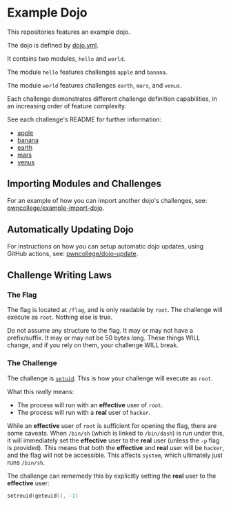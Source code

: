 # Example Dojo

This repositories features an example dojo.

The dojo is defined by [dojo.yml](./dojo.yml).

It contains two modules, `hello` and `world`.

The module `hello` features challenges `apple` and `banana`.

The module `world` features challenges `earth`, `mars`, and `venus`.

Each challenge demonstrates different challenge definition capabilities, in an increasing order of feature complexity.

See each challenge's README for further information:
- [apple](./hello/apple)
- [banana](./hello/banana)
- [earth](./world/earth)
- [mars](./world/mars)
- [venus](./world/venus)

## Importing Modules and Challenges

For an example of how you can import another dojo's challenges, see: [pwncollege/example-import-dojo](https://github.com/pwncollege/example-import-dojo).

## Automatically Updating Dojo

For instructions on how you can setup automatic dojo updates, using GitHub actions, see: [pwncollege/dojo-update](https://github.com/pwncollege/dojo-update).

## Challenge Writing Laws

### The Flag

The flag is located at `/flag`, and is only readable by `root`. 
The challenge will execute as `root`.
Nothing else is true.

Do not assume any structure to the flag. 
It may or may not have a prefix/suffix. 
It may or may not be 50 bytes long.
These things WILL change, and if you rely on them, your challenge WILL break.

### The Challenge

The challenge is [`setuid`](https://en.wikipedia.org/wiki/Setuid).
This is how your challenge will execute as `root`.

What this *really* means:
- The process will run with an **effective** user of `root`.
- The process will run with a **real** user of `hacker`.

While an **effective** user of `root` is sufficient for opening the flag, there are some caveats.
When `/bin/sh` (which is linked to `/bin/dash`) is run under this, it will immediately set the **effective** user to the **real** user (unless the `-p` flag is provided).
This means that both the **effective** and **real** user will be `hacker`, and the flag will not be accessible.
This affects `system`, which ultimately just runs `/bin/sh`.

The challenge can rememedy this by explicitly setting the **real** user to the **effective** user:
```c
setreuid(geteuid(), -1)
```




